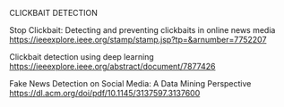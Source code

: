 CLICKBAIT DETECTION

Stop Clickbait: Detecting and preventing clickbaits in online news media
https://ieeexplore.ieee.org/stamp/stamp.jsp?tp=&arnumber=7752207

Clickbait detection using deep learning
https://ieeexplore.ieee.org/abstract/document/7877426

Fake News Detection on Social Media: A Data Mining Perspective
https://dl.acm.org/doi/pdf/10.1145/3137597.3137600

